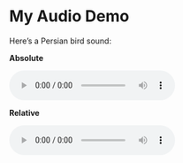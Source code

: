 # My Audio Demo

Here’s a Persian bird sound:

**Absolute**

![Audio](https://anti-trust.rocks/albums/SoWhat.mp3)

**Relative**

![Music](SpeculateSpeculate.mp3)
